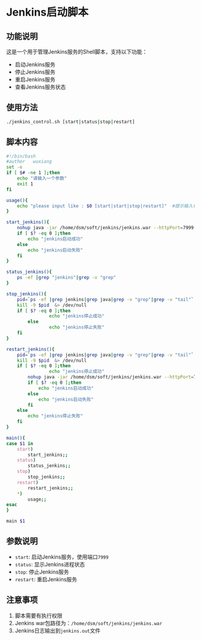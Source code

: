 # Jenkins启动脚本

## 功能说明
这是一个用于管理Jenkins服务的Shell脚本，支持以下功能：
- 启动Jenkins服务
- 停止Jenkins服务
- 重启Jenkins服务
- 查看Jenkins服务状态

## 使用方法
```bash
./jenkins_control.sh [start|status|stop|restart]
```

## 脚本内容
```bash
#!/bin/bash
#auther   wuxiang
set -e
if [ $# -ne 1 ];then
	echo "请输入一个参数"
	exit 1
fi

usage(){
	echo "please input like : $0 [start|start|stop|restart]"  #提示输入参数
}

start_jenkins(){
	nohup java -jar /home/dsm/soft/jenkins/jenkins.war --httpPort=7999 &> jenkins.out &
	if [ $? -eq 0 ];then
		echo "jenkins启动成功"
	else
		echo "jenkins启动失败"
	fi
}

status_jenkins(){
	ps -ef |grep "jenkins"|grep -v "grep"
}

stop_jenkins(){
	pid=`ps -ef |grep jenkins|grep java|grep -v "grep"|grep -v "tail"`
	kill -9 $pid  &> /dev/null
	if [ $? -eq 0 ];then
                echo "jenkins停止成功"
        else
                echo "jenkins停止失败"
	fi	
}

restart_jenkins(){
	pid=`ps -ef |grep jenkins|grep java|grep -v "grep"|grep -v "tail"`
	kill -9 $pid  &> /dev/null
	if [ $? -eq 0 ];then
                echo "jenkins停止成功"
		nohup java -jar /home/dsm/soft/jenkins/jenkins.war --httpPort=7999 &> jenkins.out &
		if [ $? -eq 0 ];then
			echo "jenkins启动成功"
		else
			echo "jenkins启动失败"
		fi
	else
		echo "jenkins停止失败"
	fi
}

main(){
case $1 in
	start)
		start_jenkins;;
	status)	
		status_jenkins;;
	stop)
		stop_jenkins;;
	restart)	
		restart_jenkins;;
	*)
		usage;;
esac
}

main $1
```

## 参数说明
- `start`: 启动Jenkins服务，使用端口`7999`
- `status`: 显示Jenkins进程状态
- `stop`: 停止Jenkins服务
- `restart`: 重启Jenkins服务

## 注意事项
1. 脚本需要有执行权限
2. Jenkins war包路径为：`/home/dsm/soft/jenkins/jenkins.war`
3. Jenkins日志输出到`jenkins.out`文件
